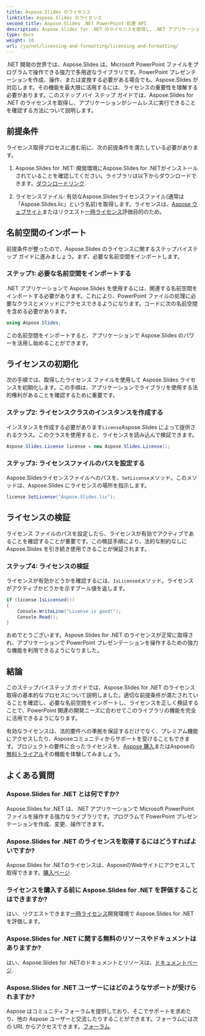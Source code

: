```yaml
---
title: Aspose.Slides のライセンス
linktitle: Aspose.Slides のライセンス
second_title: Aspose.Slides .NET PowerPoint 処理 API
description: Aspose.Slides for .NET のライセンスを取得し、.NET アプリケーションで PowerPoint 操作のパワーを最大限発揮する方法を学びます。
type: docs
weight: 10
url: /ja/net/licensing-and-formatting/licensing-and-formatting/
---
```


.NET 開発の世界では、Aspose.Slides は、Microsoft PowerPoint ファイルをプログラムで操作できる強力で多用途なライブラリです。PowerPoint プレゼンテーションを作成、操作、または変換する必要がある場合でも、Aspose.Slides が対応します。その機能を最大限に活用するには、ライセンスの重要性を理解する必要があります。このステップ バイ ステップ ガイドでは、Aspose.Slides for .NET のライセンスを取得し、アプリケーションがシームレスに実行できることを確認する方法について説明します。

## 前提条件

ライセンス取得プロセスに進む前に、次の前提条件を満たしている必要があります。

1.  Aspose.Slides for .NET: 開発環境にAspose.Slides for .NETがインストールされていることを確認してください。ライブラリは以下からダウンロードできます。[ダウンロードリンク](https://releases.aspose.com/slides/net/).

2. ライセンスファイル: 有効なAspose.Slidesライセンスファイル(通常は「Aspose.Slides.lic」という名前)を取得します。ライセンスは、[Aspose ウェブサイト](https://purchase.aspose.com/buy)またはリクエスト[一時ライセンス](https://purchase.aspose.com/temporary-license/)評価目的のため。

## 名前空間のインポート

前提条件が整ったので、Aspose.Slides のライセンスに関するステップバイステップ ガイドに進みましょう。まず、必要な名前空間をインポートします。

### ステップ1: 必要な名前空間をインポートする

.NET アプリケーションで Aspose.Slides を使用するには、関連する名前空間をインポートする必要があります。これにより、PowerPoint ファイルの処理に必要なクラスとメソッドにアクセスできるようになります。コードに次の名前空間を含める必要があります。

```csharp
using Aspose.Slides;
```

この名前空間をインポートすると、アプリケーションで Aspose.Slides のパワーを活用し始めることができます。

## ライセンスの初期化

次の手順では、取得したライセンス ファイルを使用して Aspose.Slides ライセンスを初期化します。この手順は、アプリケーションでライブラリを使用する法的権利があることを確認するために重要です。

### ステップ2: ライセンスクラスのインスタンスを作成する

インスタンスを作成する必要があります`License`Aspose.Slides によって提供されるクラス。このクラスを使用すると、ライセンスを読み込んで検証できます。

```csharp
Aspose.Slides.License license = new Aspose.Slides.License();
```

### ステップ3: ライセンスファイルのパスを設定する

Aspose.Slidesライセンスファイルへのパスを、`SetLicense`メソッド。このメソッドは、Aspose.Slides にライセンスの場所を指示します。

```csharp
license.SetLicense("Aspose.Slides.lic");
```

## ライセンスの検証

ライセンス ファイルのパスを設定したら、ライセンスが有効でアクティブであることを確認することが重要です。この検証手順により、法的な制約なしに Aspose.Slides を引き続き使用できることが保証されます。

### ステップ4: ライセンスの検証

ライセンスが有効かどうかを確認するには、`IsLicensed`メソッド。ライセンスがアクティブかどうかを示すブール値を返します。

```csharp
if (license.IsLicensed())
{
    Console.WriteLine("License is good!");
    Console.Read();
}
```

おめでとうございます。Aspose.Slides for .NET のライセンスが正常に取得され、アプリケーションで PowerPoint プレゼンテーションを操作するための強力な機能を利用できるようになりました。

## 結論

このステップバイステップ ガイドでは、Aspose.Slides for .NET のライセンス取得の基本的なプロセスについて説明しました。適切な前提条件が満たされていることを確認し、必要な名前空間をインポートし、ライセンスを正しく検証することで、PowerPoint 関連の開発ニーズに合わせてこのライブラリの機能を完全に活用できるようになります。

有効なライセンスは、法的要件への準拠を保証するだけでなく、プレミアム機能にアクセスしたり、Asposeコミュニティからサポートを受けることもできます。プロジェクトの要件に合ったライセンスを、[Aspose 購入](https://purchase.aspose.com/buy)またはAsposeの[無料トライアル](https://releases.aspose.com/)その機能を体験してみましょう。

## よくある質問

### Aspose.Slides for .NET とは何ですか?
Aspose.Slides for .NET は、.NET アプリケーションで Microsoft PowerPoint ファイルを操作する強力なライブラリです。プログラムで PowerPoint プレゼンテーションを作成、変更、操作できます。

### Aspose.Slides for .NET のライセンスを取得するにはどうすればよいですか?
 Aspose.Slides for .NETのライセンスは、AsposeのWebサイトにアクセスして取得できます。[購入ページ](https://purchase.aspose.com/buy).

### ライセンスを購入する前に Aspose.Slides for .NET を評価することはできますか?
はい、リクエストできます[一時ライセンス](https://purchase.aspose.com/temporary-license/)開発環境で Aspose.Slides for .NET を評価します。

### Aspose.Slides for .NET に関する無料のリソースやドキュメントはありますか?
はい、Aspose.Slides for .NETのドキュメントとリソースは、[ドキュメントページ](https://reference.aspose.com/slides/net/).

### Aspose.Slides for .NET ユーザーにはどのようなサポートが受けられますか?
 Aspose はコミュニティフォーラムを提供しており、そこでサポートを求めたり、他の Aspose ユーザーと交流したりすることができます。フォーラムには次の URL からアクセスできます。[フォーラム](https://forum.aspose.com/).